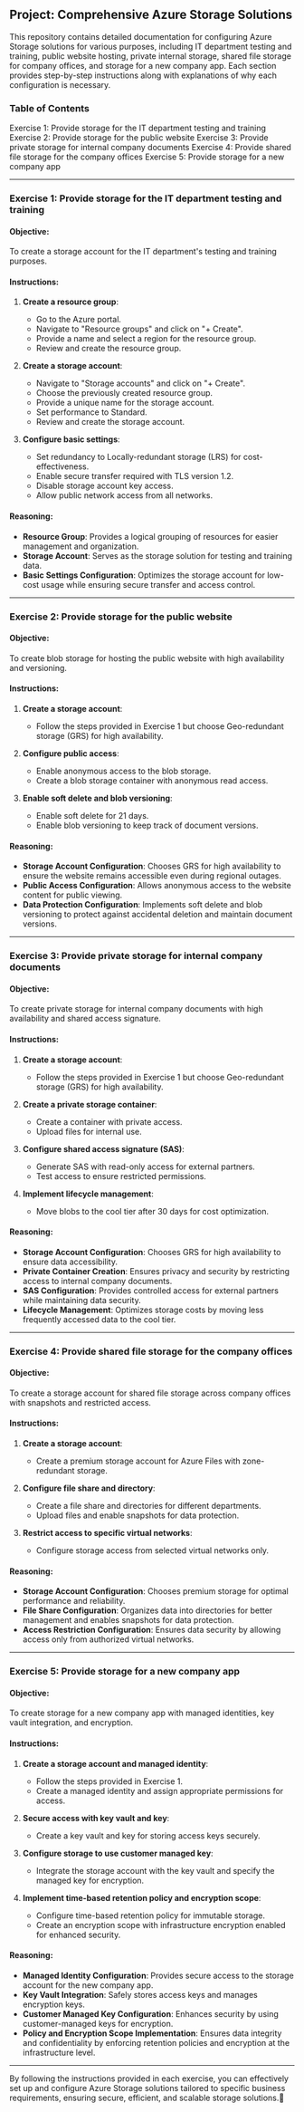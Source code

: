 ## Project: Comprehensive Azure Storage Solutions 

This repository contains detailed documentation for configuring Azure Storage solutions for various purposes, including IT department testing and training, public website hosting, private internal storage, shared file storage for company offices, and storage for a new company app. Each section provides step-by-step instructions along with explanations of why each configuration is necessary.

### Table of Contents
Exercise 1: Provide storage for the IT department testing and training
Exercise 2: Provide storage for the public website
Exercise 3: Provide private storage for internal company documents
Exercise 4: Provide shared file storage for the company offices
Exercise 5: Provide storage for a new company app

---

### Exercise 1: Provide storage for the IT department testing and training

#### Objective:
To create a storage account for the IT department's testing and training purposes.

#### Instructions:
1. **Create a resource group**:
   - Go to the Azure portal.
   - Navigate to "Resource groups" and click on "+ Create".
   - Provide a name and select a region for the resource group.
   - Review and create the resource group.

2. **Create a storage account**:
   - Navigate to "Storage accounts" and click on "+ Create".
   - Choose the previously created resource group.
   - Provide a unique name for the storage account.
   - Set performance to Standard.
   - Review and create the storage account.

3. **Configure basic settings**:
   - Set redundancy to Locally-redundant storage (LRS) for cost-effectiveness.
   - Enable secure transfer required with TLS version 1.2.
   - Disable storage account key access.
   - Allow public network access from all networks.

#### Reasoning:
- **Resource Group**: Provides a logical grouping of resources for easier management and organization.
- **Storage Account**: Serves as the storage solution for testing and training data.
- **Basic Settings Configuration**: Optimizes the storage account for low-cost usage while ensuring secure transfer and access control.

---

### Exercise 2: Provide storage for the public website

#### Objective:
To create blob storage for hosting the public website with high availability and versioning.

#### Instructions:
1. **Create a storage account**:
   - Follow the steps provided in Exercise 1 but choose Geo-redundant storage (GRS) for high availability.

2. **Configure public access**:
   - Enable anonymous access to the blob storage.
   - Create a blob storage container with anonymous read access.

3. **Enable soft delete and blob versioning**:
   - Enable soft delete for 21 days.
   - Enable blob versioning to keep track of document versions.

#### Reasoning:
- **Storage Account Configuration**: Chooses GRS for high availability to ensure the website remains accessible even during regional outages.
- **Public Access Configuration**: Allows anonymous access to the website content for public viewing.
- **Data Protection Configuration**: Implements soft delete and blob versioning to protect against accidental deletion and maintain document versions.

---

### Exercise 3: Provide private storage for internal company documents

#### Objective:
To create private storage for internal company documents with high availability and shared access signature.

#### Instructions:
1. **Create a storage account**:
   - Follow the steps provided in Exercise 1 but choose Geo-redundant storage (GRS) for high availability.

2. **Create a private storage container**:
   - Create a container with private access.
   - Upload files for internal use.

3. **Configure shared access signature (SAS)**:
   - Generate SAS with read-only access for external partners.
   - Test access to ensure restricted permissions.

4. **Implement lifecycle management**:
   - Move blobs to the cool tier after 30 days for cost optimization.

#### Reasoning:
- **Storage Account Configuration**: Chooses GRS for high availability to ensure data accessibility.
- **Private Container Creation**: Ensures privacy and security by restricting access to internal company documents.
- **SAS Configuration**: Provides controlled access for external partners while maintaining data security.
- **Lifecycle Management**: Optimizes storage costs by moving less frequently accessed data to the cool tier.

---

### Exercise 4: Provide shared file storage for the company offices

#### Objective:
To create a storage account for shared file storage across company offices with snapshots and restricted access.

#### Instructions:
1. **Create a storage account**:
   - Create a premium storage account for Azure Files with zone-redundant storage.

2. **Configure file share and directory**:
   - Create a file share and directories for different departments.
   - Upload files and enable snapshots for data protection.

3. **Restrict access to specific virtual networks**:
   - Configure storage access from selected virtual networks only.

#### Reasoning:
- **Storage Account Configuration**: Chooses premium storage for optimal performance and reliability.
- **File Share Configuration**: Organizes data into directories for better management and enables snapshots for data protection.
- **Access Restriction Configuration**: Ensures data security by allowing access only from authorized virtual networks.

---

### Exercise 5: Provide storage for a new company app

#### Objective:
To create storage for a new company app with managed identities, key vault integration, and encryption.

#### Instructions:
1. **Create a storage account and managed identity**:
   - Follow the steps provided in Exercise 1.
   - Create a managed identity and assign appropriate permissions for access.

2. **Secure access with key vault and key**:
   - Create a key vault and key for storing access keys securely.

3. **Configure storage to use customer managed key**:
   - Integrate the storage account with the key vault and specify the managed key for encryption.

4. **Implement time-based retention policy and encryption scope**:
   - Configure time-based retention policy for immutable storage.
   - Create an encryption scope with infrastructure encryption enabled for enhanced security.

#### Reasoning:
- **Managed Identity Configuration**: Provides secure access to the storage account for the new company app.
- **Key Vault Integration**: Safely stores access keys and manages encryption keys.
- **Customer Managed Key Configuration**: Enhances security by using customer-managed keys for encryption.
- **Policy and Encryption Scope Implementation**: Ensures data integrity and confidentiality by enforcing retention policies and encryption at the infrastructure level.

---

By following the instructions provided in each exercise, you can effectively set up and configure Azure Storage solutions tailored to specific business requirements, ensuring secure, efficient, and scalable storage solutions.🤗